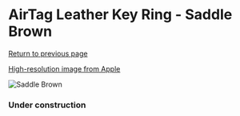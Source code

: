 # AirTag Leather Key Ring - Saddle Brown

[Return to previous page](/airtag)

[High-resolution image from Apple](https://store.storeimages.cdn-apple.com/8756/as-images.apple.com/is/MX4M2?wid=4500&hei=4500&fmt=png)

<div style="width: 384px"><img src="/everyphone/MX4M2.png" alt="Saddle Brown"></div>

### Under construction
